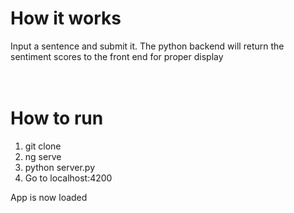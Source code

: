# How it works

Input a sentence and submit it. The python backend will return the sentiment scores to the front end for proper display
<br>
<br>
<br>


# How to run

1. git clone
2. ng serve
3. python server.py
4. Go to localhost:4200

App is now loaded